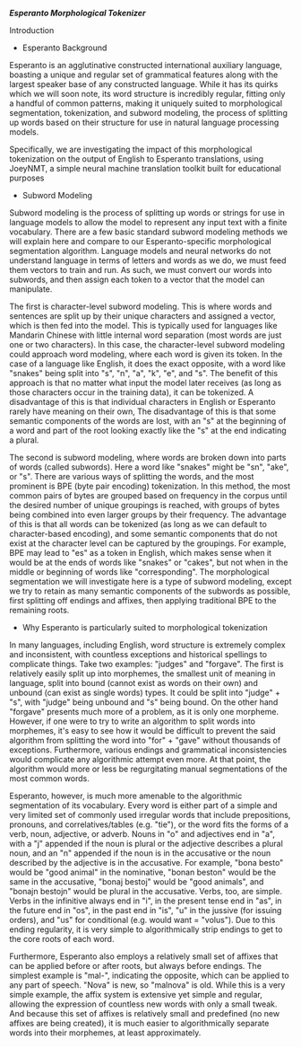 
***Esperanto Morphological Tokenizer***

  

Introduction

  

- Esperanto Background

Esperanto is an agglutinative constructed international auxiliary language, boasting a unique and regular set of grammatical features along with the largest speaker base of any constructed language. While it has its quirks which we will soon note, its word structure is incredibly regular, fitting only a handful of common patterns, making it uniquely suited to morphological segmentation, tokenization, and subword modeling, the process of splitting up words based on their structure for use in natural language processing models.

Specifically, we are investigating the impact of this morphological tokenization on the output of English to Esperanto translations, using JoeyNMT, a simple neural machine translation toolkit built for educational purposes

- Subword Modeling

  

Subword modeling is the process of splitting up words or strings for use in language models to allow the model to represent any input text with a finite vocabulary. There are a few basic standard subword modeling methods we will explain here and compare to our Esperanto-specific morphological segmentation algorithm. Language models and neural networks do not understand language in terms of letters and words as we do, we must feed them vectors to train and run. As such, we must convert our words into subwords, and then assign each token to a vector that the model can manipulate.

  

The first is character-level subword modeling. This is where words and sentences are split up by their unique characters and assigned a vector, which is then fed into the model. This is typically used for languages like Mandarin Chinese with little internal word separation (most words are just one or two characters). In this case, the character-level subword modeling could approach word modeling, where each word is given its token. In the case of a language like English, it does the exact opposite, with a word like "snakes" being split into "s", "n", "a", "k", "e", and "s". The benefit of this approach is that no matter what input the model later receives (as long as those characters occur in the training data), it can be tokenized. A disadvantage of this is that individual characters in English or Esperanto rarely have meaning on their own, The disadvantage of this is that some semantic components of the words are lost, with an "s" at the beginning of a word and part of the root looking exactly like the "s" at the end indicating a plural.

  

The second is subword modeling, where words are broken down into parts of words (called subwords). Here a word like "snakes" might be "sn", "ake", or "s". There are various ways of splitting the words, and the most prominent is BPE (byte pair encoding) tokenization. In this method, the most common pairs of bytes are grouped based on frequency in the corpus until the desired number of unique groupings is reached, with groups of bytes being combined into even larger groups by their frequency. The advantage of this is that all words can be tokenized (as long as we can default to character-based encoding), and some semantic components that do not exist at the character level can be captured by the groupings. For example, BPE may lead to "es" as a token in English, which makes sense when it would be at the ends of words like "snakes" or "cakes", but not when in the middle or beginning of words like "corresponding". The morphological segmentation we will investigate here is a type of subword modeling, except we try to retain as many semantic components of the subwords as possible, first splitting off endings and affixes, then applying traditional BPE to the remaining roots.

- Why Esperanto is particularly suited to morphological tokenization

  

In many languages, including English, word structure is extremely complex and inconsistent, with countless exceptions and historical spellings to complicate things. Take two examples: "judges" and "forgave". The first is relatively easily split up into morphemes, the smallest unit of meaning in language, split into bound (cannot exist as words on their own) and unbound (can exist as single words) types. It could be split into "judge" + "s", with "judge" being unbound and "s" being bound. On the other hand "forgave" presents much more of a problem, as it is only one morpheme. However, if one were to try to write an algorithm to split words into morphemes, it's easy to see how it would be difficult to prevent the said algorithm from splitting the word into "for" + "gave" without thousands of exceptions. Furthermore, various endings and grammatical inconsistencies would complicate any algorithmic attempt even more. At that point, the algorithm would more or less be regurgitating manual segmentations of the most common words.

  

  

Esperanto, however, is much more amenable to the algorithmic segmentation of its vocabulary. Every word is either part of a simple and very limited set of commonly used irregular words that include prepositions, pronouns, and correlatives/tables (e.g. "tie"), or the word fits the forms of a verb, noun, adjective, or adverb. Nouns in "o" and adjectives end in "a", with a "j" appended if the noun is plural or the adjective describes a plural noun, and an "n" appended if the noun is in the accusative or the noun described by the adjective is in the accusative. For example, "bona besto" would be "good animal" in the nominative, "bonan beston" would be the same in the accusative, "bonaj bestoj" would be "good animals", and "bonajn bestojn" would be plural in the accusative. Verbs, too, are simple. Verbs in the infinitive always end in "i", in the present tense end in "as", in the future end in "os", in the past end in "is", "u" in the jussive (for issuing orders), and "us" for conditional (e.g. would want = "volus"). Due to this ending regularity, it is very simple to algorithmically strip endings to get to the core roots of each word.

  

Furthermore, Esperanto also employs a relatively small set of affixes that can be applied before or after roots, but always before endings. The simplest example is "mal-", indicating the opposite, which can be applied to any part of speech. "Nova" is new, so "malnova" is old. While this is a very simple example, the affix system is extensive yet simple and regular, allowing the expression of countless new words with only a small tweak. And because this set of affixes is relatively small and predefined (no new affixes are being created), it is much easier to algorithmically separate words into their morphemes, at least approximately.

